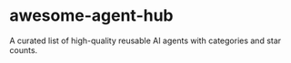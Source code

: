 # awesome-agent-hub
A curated list of high-quality reusable AI agents with categories and star counts.

